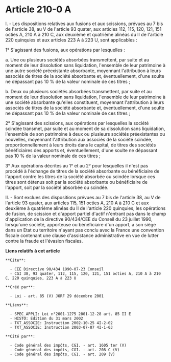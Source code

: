 # Article 210-0 A

I. - Les dispositions relatives aux fusions et aux scissions, prévues au 7 bis de l'article 38, au V de l'article 93 quater,
aux articles 112, 115, 120, 121, 151 octies A, 210 A à 210 C, aux deuxième et quatrième alinéas du II de l'article 220
quinquies et aux articles 223 A à 223 U, sont applicables :

1° S'agissant des fusions, aux opérations par lesquelles :

a. Une ou plusieurs sociétés absorbées transmettent, par suite et au moment de leur dissolution sans liquidation, l'ensemble
de leur patrimoine à une autre société préexistante absorbante, moyennant l'attribution à leurs associés de titres de la
société absorbante et, éventuellement, d'une soulte ne dépassant pas 10 % de la valeur nominale de ces titres ;

b. Deux ou plusieurs sociétés absorbées transmettent, par suite et au moment de leur dissolution sans liquidation, l'ensemble
de leur patrimoine à une société absorbante qu'elles constituent, moyennant l'attribution à leurs associés de titres de la
société absorbante et, éventuellement, d'une soulte ne dépassant pas 10 % de la valeur nominale de ces titres ;

2° S'agissant des scissions, aux opérations par lesquelles la société scindée transmet, par suite et au moment de sa
dissolution sans liquidation, l'ensemble de son patrimoine à deux ou plusieurs sociétés préexistantes ou nouvelles, moyennant
l'attribution aux associés de la société scindée, proportionnellement à leurs droits dans le capital, de titres des sociétés
bénéficiaires des apports et, éventuellement, d'une soulte ne dépassant pas 10 % de la valeur nominale de ces titres ;

3° Aux opérations décrites au 1° et au 2° pour lesquelles il n'est pas procédé à l'échange de titres de la société absorbante
ou bénéficiaire de l'apport contre les titres de la société absorbée ou scindée lorsque ces titres sont détenus soit par la
société absorbante ou bénéficiaire de l'apport, soit par la société absorbée ou scindée.

II. - Sont exclues des dispositions prévues au 7 bis de l'article 38, au V de l'article 93 quater, aux articles 115, 151
octies A, 210 A à 210 C et aux deuxième à quatrième alinéas du II de l'article 220 quinquies, les opérations de fusion, de
scission et d'apport partiel d'actif n'entrant pas dans le champ d'application de la directive 90/434/CEE du Conseil du 23
juillet 1990, lorsqu'une société, apporteuse ou bénéficiaire d'un apport, a son siège dans un Etat ou territoire n'ayant pas
conclu avec la France une convention fiscale contenant une clause d'assistance administrative en vue de lutter contre la
fraude et l'évasion fiscales.

**Liens relatifs à cet article**

	**Cite**:

	  - CEE Directive 90/434 1990-07-23 Conseil
	  - CGI 38, 93 quater, 112, 115, 120, 121, 151 octies A, 210 A à 210 C, 220 quinquies, 223 A à 223 U

	**Créé par**:

	  - Loi - art. 85 (V) JORF 29 décembre 2001

	**Liens**:

	  - SPEC_APPLI: Loi n°2001-1275 2001-12-28 art. 85 II E
	  - HISTO: Edition du 31 mars 2002
	  - TXT_ASSOCIE: Instruction 2002-10-25 4I-2-02
	  - TXT_ASSOCIE: Instruction 2003-07-07 4I-1-03

	**Cité par**:

	  - Code général des impôts, CGI. - art. 1605 ter (V)
	  - Code général des impôts, CGI. - art. 208 C (V)
	  - Code général des impôts, CGI. - art. 209 (V)
